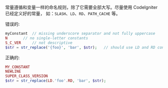 常量遵循和变量一样的命名规则，除了它需要全部大写。尽量使用 CodeIgniter 已经定义好的常量， 如：`SLASH`、`LD`、`RD`、`PATH_CACHE` 等。

错误的:

```PHP
myConstant  // missing underscore separator and not fully uppercase
N       // no single-letter constants
S_C_VER     // not descriptive
$str = str_replace('{foo}', 'bar', $str);   // should use LD and RD constants
```

正确的:

```PHP
MY_CONSTANT
NEWLINE
SUPER_CLASS_VERSION
$str = str_replace(LD.'foo'.RD, 'bar', $str);
```


